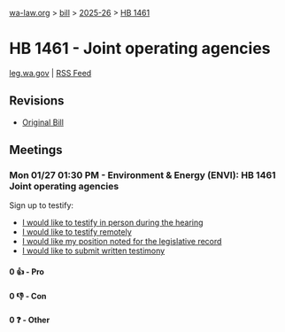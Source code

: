 [wa-law.org](/) > [bill](/bill/) > [2025-26](/bill/2025-26/) > [HB 1461](/bill/2025-26/hb/1461/)

# HB 1461 - Joint operating agencies
[leg.wa.gov](https://app.leg.wa.gov/billsummary?BillNumber=1461&Year=2025&Initiative=false) | [RSS Feed](./rss.xml)

## Revisions
* [Original Bill](1/)

## Meetings
### Mon 01/27 01:30 PM - Environment & Energy (ENVI): HB 1461 Joint operating agencies
Sign up to testify:
* [I would like to testify in person during the hearing](https://app.leg.wa.gov/csi/Testifier/Add?chamber=House&mId=32558&aId=162208&caId=25060&tId=1)
* [I would like to testify remotely](https://app.leg.wa.gov/csi/Testifier/Add?chamber=House&mId=32558&aId=162208&caId=25060&tId=2)
* [I would like my position noted for the legislative record](https://app.leg.wa.gov/csi/Testifier/Add?chamber=House&mId=32558&aId=162208&caId=25060&tId=3)
* [I would like to submit written testimony](https://app.leg.wa.gov/csi/Testifier/Add?chamber=House&mId=32558&aId=162208&caId=25060&tId=4)

#### 0 👍 - Pro

#### 0 👎 - Con

#### 0 ❓ - Other
